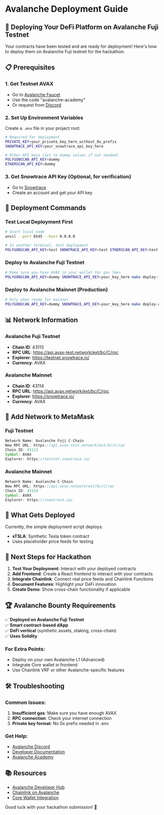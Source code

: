 # Avalanche Deployment Guide

## 🎯 Deploying Your DeFi Platform on Avalanche Fuji Testnet

Your contracts have been tested and are ready for deployment! Here's how to deploy them on Avalanche Fuji testnet for the hackathon.

## 📋 Prerequisites

### 1. Get Testnet AVAX
- Go to [Avalanche Faucet](https://core.app/tools/testnet-faucet/)
- Use the code "avalanche-academy" 
- Or request from [Discord](https://discord.com/invite/RwXY7P6)

### 2. Set Up Environment Variables
Create a `.env` file in your project root:

```bash
# Required for deployment
PRIVATE_KEY=your_private_key_here_without_0x_prefix
SNOWTRACE_API_KEY=your_snowtrace_api_key_here

# Other API keys (set to dummy values if not needed)
POLYGONSCAN_API_KEY=dummy
ETHERSCAN_API_KEY=dummy
```

### 3. Get Snowtrace API Key (Optional, for verification)
- Go to [Snowtrace](https://snowtrace.io/apis)
- Create an account and get your API key

## 🚀 Deployment Commands

### Test Local Deployment First
```bash
# Start local node
anvil --port 8545 --host 0.0.0.0

# In another terminal, test deployment
POLYGONSCAN_API_KEY=test SNOWTRACE_API_KEY=test ETHERSCAN_API_KEY=test make test-deploy
```

### Deploy to Avalanche Fuji Testnet
```bash
# Make sure you have AVAX in your wallet for gas fees
POLYGONSCAN_API_KEY=dummy SNOWTRACE_API_KEY=your_key_here make deploy-fuji
```

### Deploy to Avalanche Mainnet (Production)
```bash
# Only when ready for mainnet
POLYGONSCAN_API_KEY=dummy SNOWTRACE_API_KEY=your_key_here make deploy-avalanche
```

## 📊 Network Information

### Avalanche Fuji Testnet
- **Chain ID**: 43113
- **RPC URL**: https://api.avax-test.network/ext/bc/C/rpc
- **Explorer**: https://testnet.snowtrace.io/
- **Currency**: AVAX

### Avalanche Mainnet
- **Chain ID**: 43114
- **RPC URL**: https://api.avax.network/ext/bc/C/rpc
- **Explorer**: https://snowtrace.io/
- **Currency**: AVAX

## 🔗 Add Network to MetaMask

### Fuji Testnet
```javascript
Network Name: Avalanche Fuji C-Chain
New RPC URL: https://api.avax-test.network/ext/bc/C/rpc
Chain ID: 43113
Symbol: AVAX
Explorer: https://testnet.snowtrace.io/
```

### Avalanche Mainnet
```javascript
Network Name: Avalanche C-Chain
New RPC URL: https://api.avax.network/ext/bc/C/rpc
Chain ID: 43114
Symbol: AVAX
Explorer: https://snowtrace.io/
```

## 📝 What Gets Deployed

Currently, the simple deployment script deploys:
- **sTSLA**: Synthetic Tesla token contract
- Uses placeholder price feeds for testing

## 🔧 Next Steps for Hackathon

1. **Test Your Deployment**: Interact with your deployed contracts
2. **Add Frontend**: Create a React frontend to interact with your contracts
3. **Integrate Chainlink**: Connect real price feeds and Chainlink Functions
4. **Document Features**: Highlight your DeFi innovation
5. **Create Demo**: Show cross-chain functionality if applicable

## 🏆 Avalanche Bounty Requirements

✅ **Deployed on Avalanche Fuji Testnet**  
✅ **Smart contract-based dApp**  
✅ **DeFi vertical** (synthetic assets, staking, cross-chain)  
✅ **Uses Solidity**  

### For Extra Points:
- Deploy on your own Avalanche L1 (Advanced)
- Integrate Core wallet in frontend
- Use Chainlink VRF or other Avalanche-specific features

## 🛠 Troubleshooting

### Common Issues:
1. **Insufficient gas**: Make sure you have enough AVAX
2. **RPC connection**: Check your internet connection
3. **Private key format**: No 0x prefix needed in .env

### Get Help:
- [Avalanche Discord](https://discord.com/invite/RwXY7P6)
- [Developer Documentation](https://docs.avax.network/)
- [Avalanche Academy](https://academy.avax.network/)

## 📚 Resources

- [Avalanche Developer Hub](https://build.avax.network/)
- [Chainlink on Avalanche](https://docs.chain.link/avalanche)
- [Core Wallet Integration](https://docs.avax.network/dapps/browser-extension)

Good luck with your hackathon submission! 🚀 